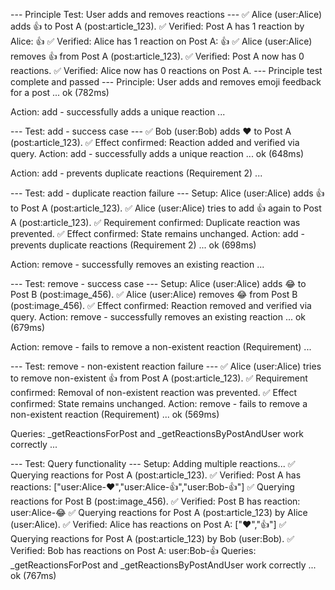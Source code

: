 --- Principle Test: User adds and removes reactions ---
✅ Alice (user:Alice) adds 👍 to Post A (post:article_123).
✅ Verified: Post A has 1 reaction by Alice: 👍
✅ Verified: Alice has 1 reaction on Post A: 👍
✅ Alice (user:Alice) removes 👍 from Post A (post:article_123).
✅ Verified: Post A now has 0 reactions.
✅ Verified: Alice now has 0 reactions on Post A.
--- Principle test complete and passed ---
Principle: User adds and removes emoji feedback for a post ... ok (782ms)

Action: add - successfully adds a unique reaction ...

--- Test: add - success case ---
✅ Bob (user:Bob) adds ❤️ to Post A (post:article_123).
✅ Effect confirmed: Reaction added and verified via query.
Action: add - successfully adds a unique reaction ... ok (648ms)

Action: add - prevents duplicate reactions (Requirement 2) ...

--- Test: add - duplicate reaction failure ---
Setup: Alice (user:Alice) adds 👍 to Post A (post:article_123).
✅ Alice (user:Alice) tries to add 👍 again to Post A (post:article_123).
✅ Requirement confirmed: Duplicate reaction was prevented.
✅ Effect confirmed: State remains unchanged.
Action: add - prevents duplicate reactions (Requirement 2) ... ok (698ms)

Action: remove - successfully removes an existing reaction ...

--- Test: remove - success case ---
Setup: Alice (user:Alice) adds 😂 to Post B (post:image_456).
✅ Alice (user:Alice) removes 😂 from Post B (post:image_456).
✅ Effect confirmed: Reaction removed and verified via query.
Action: remove - successfully removes an existing reaction ... ok (679ms)

Action: remove - fails to remove a non-existent reaction (Requirement) ...

--- Test: remove - non-existent reaction failure ---
✅ Alice (user:Alice) tries to remove non-existent 👍 from Post A (post:article_123).
✅ Requirement confirmed: Removal of non-existent reaction was prevented.
✅ Effect confirmed: State remains unchanged.
Action: remove - fails to remove a non-existent reaction (Requirement) ... ok (569ms)

Queries: _getReactionsForPost and _getReactionsByPostAndUser work correctly ...

--- Test: Query functionality ---
Setup: Adding multiple reactions...
✅ Querying reactions for Post A (post:article_123).
✅ Verified: Post A has reactions: \["user:Alice-❤️","user:Alice-👍","user:Bob-👍"]
✅ Querying reactions for Post B (post:image_456).
✅ Verified: Post B has reaction: user:Alice-😂
✅ Querying reactions for Post A (post:article_123) by Alice (user:Alice).
✅ Verified: Alice has reactions on Post A: \["❤️","👍"]
✅ Querying reactions for Post A (post:article_123) by Bob (user:Bob).
✅ Verified: Bob has reactions on Post A: user:Bob-👍
Queries: _getReactionsForPost and _getReactionsByPostAndUser work correctly ... ok (767ms)
